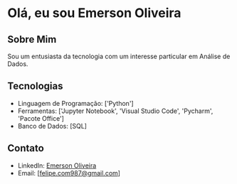# Olá, eu sou Emerson Oliveira

## Sobre Mim
Sou um entusiasta da tecnologia com um interesse particular em Análise de Dados.

## Tecnologias
- Linguagem de Programação: ['Python']
- Ferramentas: ['Jupyter Notebook', 'Visual Studio Code', 'Pycharm', 'Pacote Office']
- Banco de Dados: [SQL]

## Contato
- LinkedIn: [Emerson Oliveira](www.linkedin.com/in/emerson-oliveira-6488ba27a)
- Email: [felipe.com987@gmail.com]
